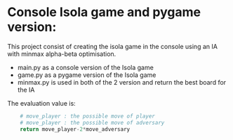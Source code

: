 # Console Isola game and pygame version:
This project consist of creating the isola game
in the console using an IA with minmax alpha-beta optimisation.

* main.py as a console version of the Isola game
* game.py as a pygame version of the Isola game
* minmax.py is used in both of the 2 version and return the best board for the IA

The evaluation value is:
```python
    # move_player : the possible move of player
    # move_player : the possible move of adversary
    return move_player-2*move_adversary
```

